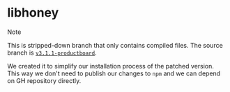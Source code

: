 # libhoney

> [!NOTE]
> This is stripped-down branch that only contains compiled files. The source branch is [`v3.1.1-productboard`](/../v3.1.1-productboard/).
>
> We created it to simplify our installation process of the patched version. This way we don't need to publish our changes to `npm` and we can depend on GH repository directly.
